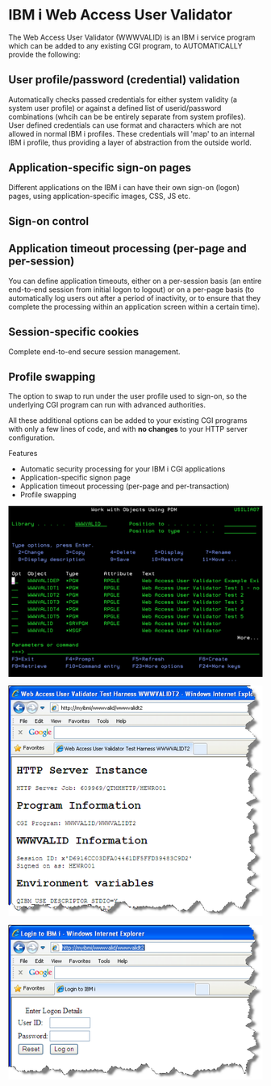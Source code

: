 # IBM i Web Access User Validator

The Web Access User Validator (WWWVALID) is an IBM i service program which can be added to any existing CGI program, to AUTOMATICALLY provide the following:

## User profile/password (credential) validation
Automatically checks passed credentials for either system validity (a system user profile) or against a defined list of userid/password combinations (whcih can be be entirely separate from system profiles). User defined credentials can use format and characters which are not allowed in normal IBM i profiles. These credentials will 'map' to an internal IBM i profile, thus providing a layer of abstraction from the outside world.

## Application-specific sign-on pages
Different applications on the IBM i can have their own sign-on (logon) pages, using application-specific images, CSS, JS etc.

## Sign-on control

## Application timeout processing (per-page and per-session)
You can define application timeouts, either on a per-session basis (an entire end-to-end session from initial logon to logout) or on a per-page basis (to automatically log users out after a period of inactivity, or to ensure that they complete the processing within an application screen within a certain time).

## Session-specific cookies
Complete end-to-end secure session management.

## Profile swapping
The option to swap to run under the user profile used to sign-on, so the underlying CGI program can run with advanced authorities.

All these additional options can be added to your existing CGI programs with only a few lines of code, and with **no changes** to your HTTP server configuration.

Features
* Automatic security processing for your IBM i CGI applications
* Application-specific signon page
* Application timeout processing (per-page and per-transaction)
* Profile swapping

![Object List](https://github.com/roryhewitt/wwwvalid/blob/main/Object%20List.png?raw=true)

![Information Screen](https://github.com/roryhewitt/wwwvalid/blob/main/Information%20Screen.png?raw=true)

![Default Logon Screen](https://github.com/roryhewitt/wwwvalid/blob/main/Logon%20Screen.png?raw=true)
